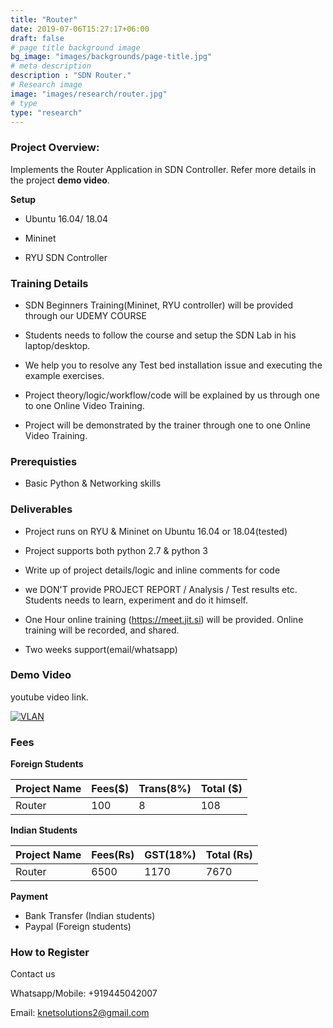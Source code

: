```yaml
---
title: "Router"
date: 2019-07-06T15:27:17+06:00
draft: false
# page title background image
bg_image: "images/backgrounds/page-title.jpg"
# meta description
description : "SDN Router."
# Research image
image: "images/research/router.jpg"
# type
type: "research"
---
```



### Project Overview:

Implements the Router Application in SDN Controller. 
Refer more details in the project **demo video**.

**Setup**

- Ubuntu 16.04/ 18.04

- Mininet

- RYU SDN Controller


### Training Details

- SDN Beginners Training(Mininet, RYU controller) will be provided through our UDEMY COURSE

- Students needs to follow the course and setup the SDN Lab in his laptop/desktop.

- We help you to resolve any Test bed installation issue and executing the example exercises.

- Project theory/logic/workflow/code will be explained by us through one to one Online Video Training.

- Project will be demonstrated by the trainer through one to one Online Video Training.


### Prerequisties

* Basic Python & Networking skills 


### Deliverables	

* Project runs on RYU & Mininet on Ubuntu 16.04 or 18.04(tested)

* Project supports both python 2.7 & python 3

* Write up of project details/logic  and inline comments for code

* we DON'T provide PROJECT REPORT / Analysis / Test results etc. Students needs to learn, experiment and do it himself.

* One Hour online training (https://meet.jit.si) will be provided. Online training will be recorded, and  shared.

* Two weeks support(email/whatsapp)


### Demo Video

youtube video link.

[![VLAN](https://img.youtube.com/vi/A6mEkQZiP7M/0.jpg)](https://youtu.be/A6mEkQZiP7M "Router")





### Fees

**Foreign Students**

| Project Name         | Fees($) | Trans(8%) | Total ($)|
|----------------------|---------|-----------|-----------|
|Router     | 100     |   8      | 108       |


**Indian Students**

| Project Name         | Fees(Rs) | GST(18%) | Total (Rs)|
|----------------------|---------|-----------|-----------|
|Router     | 6500     |   1170 |  7670 |

**Payment**

* Bank Transfer  (Indian students)
* Paypal (Foreign students)

### How to Register

Contact us

Whatsapp/Mobile: +919445042007

Email:  knetsolutions2@gmail.com